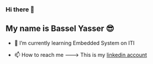### Hi there 👋

## My name is **Bassel Yasser** 😎
- 🌱 I’m currently learning Embedded System on ITI

- 📫 How to reach me --->  This is my [linkedin account](https://www.linkedin.com/in/bassel-yasser-0561161a7/)


<!--
**BaSSeL42/BaSSeL42** is a ✨ _special_ ✨ repository because its `README.md` (this file) appears on your GitHub profile.

Here are some ideas to get you started:

- 🔭 I’m currently working on ...
- 🌱 I’m currently learning ...
- 👯 I’m looking to collaborate on ...
- 🤔 I’m looking for help with ...
- 💬 Ask me about ...
- 📫 How to reach me: ...
- 😄 Pronouns: ...
- ⚡ Fun fact: ...
-->
